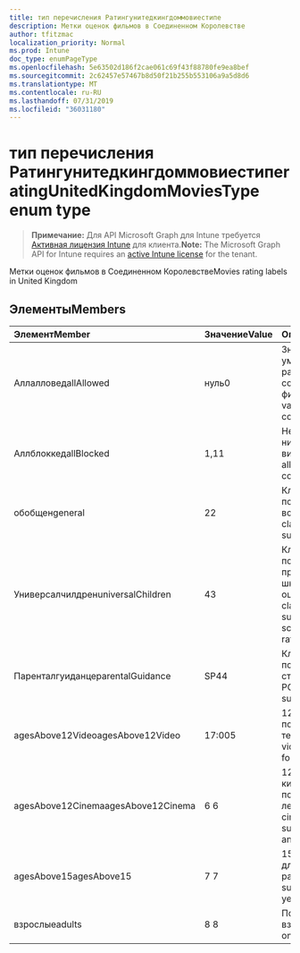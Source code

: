 ```yaml
---
title: тип перечисления Ратингунитедкингдоммовиестипе
description: Метки оценок фильмов в Соединенном Королевстве
author: tfitzmac
localization_priority: Normal
ms.prod: Intune
doc_type: enumPageType
ms.openlocfilehash: 5e63502d186f2cae061c69f43f88780fe9ea8bef
ms.sourcegitcommit: 2c62457e57467b8d50f21b255b553106a9a5d8d6
ms.translationtype: MT
ms.contentlocale: ru-RU
ms.lasthandoff: 07/31/2019
ms.locfileid: "36031180"
---
```

# <a name="ratingunitedkingdommoviestype-enum-type"></a><span data-ttu-id="8c652-103">тип перечисления Ратингунитедкингдоммовиестипе</span><span class="sxs-lookup"><span data-stu-id="8c652-103">ratingUnitedKingdomMoviesType enum type</span></span>

> <span data-ttu-id="8c652-104">**Примечание:** Для API Microsoft Graph для Intune требуется [Активная лицензия Intune](https://go.microsoft.com/fwlink/?linkid=839381) для клиента.</span><span class="sxs-lookup"><span data-stu-id="8c652-104">**Note:** The Microsoft Graph API for Intune requires an [active Intune license](https://go.microsoft.com/fwlink/?linkid=839381) for the tenant.</span></span>

<span data-ttu-id="8c652-105">Метки оценок фильмов в Соединенном Королевстве</span><span class="sxs-lookup"><span data-stu-id="8c652-105">Movies rating labels in United Kingdom</span></span>

## <a name="members"></a><span data-ttu-id="8c652-106">Элементы</span><span class="sxs-lookup"><span data-stu-id="8c652-106">Members</span></span>
|<span data-ttu-id="8c652-107">Элемент</span><span class="sxs-lookup"><span data-stu-id="8c652-107">Member</span></span>|<span data-ttu-id="8c652-108">Значение</span><span class="sxs-lookup"><span data-stu-id="8c652-108">Value</span></span>|<span data-ttu-id="8c652-109">Описание</span><span class="sxs-lookup"><span data-stu-id="8c652-109">Description</span></span>|
|:---|:---|:---|
|<span data-ttu-id="8c652-110">Аллалловед</span><span class="sxs-lookup"><span data-stu-id="8c652-110">allAllowed</span></span>|<span data-ttu-id="8c652-111">нуль</span><span class="sxs-lookup"><span data-stu-id="8c652-111">0</span></span>|<span data-ttu-id="8c652-112">Значение по умолчанию, разрешить все содержимое фильмов</span><span class="sxs-lookup"><span data-stu-id="8c652-112">Default value, allow all movies content</span></span>|
|<span data-ttu-id="8c652-113">Аллблоккед</span><span class="sxs-lookup"><span data-stu-id="8c652-113">allBlocked</span></span>|<span data-ttu-id="8c652-114">1,1</span><span class="sxs-lookup"><span data-stu-id="8c652-114">1</span></span>|<span data-ttu-id="8c652-115">Не разрешать никакие видеоролики</span><span class="sxs-lookup"><span data-stu-id="8c652-115">Do not allow any movies content</span></span>|
|<span data-ttu-id="8c652-116">обобщен</span><span class="sxs-lookup"><span data-stu-id="8c652-116">general</span></span>|<span data-ttu-id="8c652-117">2</span><span class="sxs-lookup"><span data-stu-id="8c652-117">2</span></span>|<span data-ttu-id="8c652-118">Классификация U подходит для всех возраста</span><span class="sxs-lookup"><span data-stu-id="8c652-118">The U classification is suitable for all ages</span></span>|
|<span data-ttu-id="8c652-119">Универсалчилдрен</span><span class="sxs-lookup"><span data-stu-id="8c652-119">universalChildren</span></span>|<span data-ttu-id="8c652-120">4</span><span class="sxs-lookup"><span data-stu-id="8c652-120">3</span></span>|<span data-ttu-id="8c652-121">Классификация UC подходит для детей, предшествующих школе, старой метки оценки</span><span class="sxs-lookup"><span data-stu-id="8c652-121">The UC classification is suitable for pre-school children, an old rating label</span></span>|
|<span data-ttu-id="8c652-122">Паренталгуиданце</span><span class="sxs-lookup"><span data-stu-id="8c652-122">parentalGuidance</span></span>|<span data-ttu-id="8c652-123">SP4</span><span class="sxs-lookup"><span data-stu-id="8c652-123">4</span></span>|<span data-ttu-id="8c652-124">Классификация PG подходит для старшего уровня</span><span class="sxs-lookup"><span data-stu-id="8c652-124">The PG classification is suitable for mature</span></span>|
|<span data-ttu-id="8c652-125">agesAbove12Video</span><span class="sxs-lookup"><span data-stu-id="8c652-125">agesAbove12Video</span></span>|<span data-ttu-id="8c652-126">17:00</span><span class="sxs-lookup"><span data-stu-id="8c652-126">5</span></span>|<span data-ttu-id="8c652-127">12, выпуск видео, подходящий в течение 12 лет</span><span class="sxs-lookup"><span data-stu-id="8c652-127">12, video release suitable for 12 years and over</span></span>|
|<span data-ttu-id="8c652-128">agesAbove12Cinema</span><span class="sxs-lookup"><span data-stu-id="8c652-128">agesAbove12Cinema</span></span>|<span data-ttu-id="8c652-129">6 </span><span class="sxs-lookup"><span data-stu-id="8c652-129">6</span></span>|<span data-ttu-id="8c652-130">12A, выпуск в кинотеатрах, подходящий для 12 лет и более</span><span class="sxs-lookup"><span data-stu-id="8c652-130">12A, cinema release suitable for 12 years and over</span></span>|
|<span data-ttu-id="8c652-131">agesAbove15</span><span class="sxs-lookup"><span data-stu-id="8c652-131">agesAbove15</span></span>|<span data-ttu-id="8c652-132">7 </span><span class="sxs-lookup"><span data-stu-id="8c652-132">7</span></span>|<span data-ttu-id="8c652-133">15, подходит только для 15 лет и более ранних версий.</span><span class="sxs-lookup"><span data-stu-id="8c652-133">15, suitable only for 15 years and older</span></span>|
|<span data-ttu-id="8c652-134">взрослые</span><span class="sxs-lookup"><span data-stu-id="8c652-134">adults</span></span>|<span data-ttu-id="8c652-135">8 </span><span class="sxs-lookup"><span data-stu-id="8c652-135">8</span></span>|<span data-ttu-id="8c652-136">Подходит только для взрослых</span><span class="sxs-lookup"><span data-stu-id="8c652-136">Suitable only for adults</span></span>|



